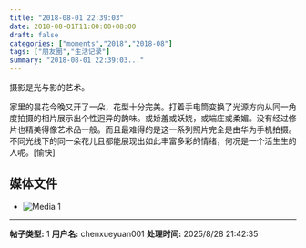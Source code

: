 ```yaml
---
title: "2018-08-01 22:39:03"
date: 2018-08-01T11:00:00+08:00
draft: false
categories: ["moments","2018","2018-08"]
tags: ["朋友圈","生活记录"]
summary: "2018-08-01 22:39:03..."
---
```


摄影是光与影的艺术。

家里的昙花今晚又开了一朵，花型十分完美。打着手电筒变换了光源方向从同一角度拍摄的相片展示出个性迥异的韵味。或娇羞或妖娆，或端庄或柔媚。没有经过修片也精美得像艺术品一般。而且最难得的是这一系列照片完全是由华为手机拍摄。不同光线下的同一朵花儿且都能展现出如此丰富多彩的情绪，何况是一个活生生的人呢。[愉快]

## 媒体文件

- ![Media 1](/Moments/photos/2018-08-01/201808012239030.jpg)

---

**帖子类型:** 1
**用户名:** chenxueyuan001
**处理时间:** 2025/8/28 21:42:35